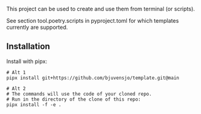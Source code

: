 This project can be used to create and use them from terminal (or scripts).

See section tool.poetry.scripts in pyproject.toml for which templates currently are supported.

## Installation

Install with pipx:

    # Alt 1
    pipx install git+https://github.com/bjuvensjo/template.git@main
    
    # Alt 2 
    # The commands will use the code of your cloned repo.
    # Run in the directory of the clone of this repo:
    pipx install -f -e .
